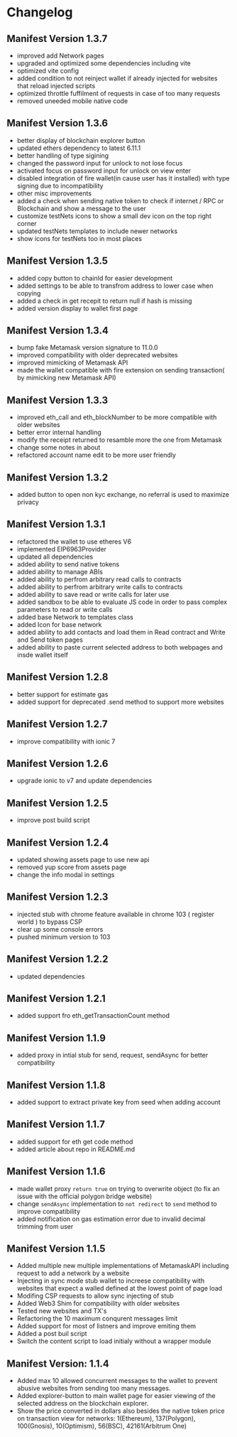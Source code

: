 # Changelog

## Manifest Version 1.3.7

- improved add Network pages
- upgraded and optimized some dependencies including vite
- optimized vite config
- added condition to not reinject wallet if already injected for websites that reload injected scripts
- optimized throttle fuffilment of requests in case of too many requests
- removed uneeded mobile native code

## Manifest Version 1.3.6

- better display of blockchain explorer button
- updated ethers dependency to latest 6.11.1
- better handling of type sigining
- changed the password input for unlock to not lose focus
- activated focus on password input for unlock on view enter
- disabled integration of fire wallet(in cause user has it installed) with type signing due to incompatibility
- other misc improvements
- added a check when sending native token to check if internet / RPC or Blockchain and show a message to the user
- customize testNets icons to show a small dev icon on the top right corner
- updated testNets templates to include newer networks
- show icons for testNets too in most places

## Manifest Version 1.3.5

- added copy button to chainId for easier development
- added settings to be able to transfrom address to lower case when copying
- added a check in get recepit to return null if hash is missing
- added version display to wallet first page

## Manifest Version 1.3.4

- bump fake Metamask version signature to 11.0.0
- improved compatibility with older deprecated websites
- improved mimicking of Metamask API
- made the wallet compatible with fire extension on sending transaction( by mimicking new Metamask API)

## Manifest Version 1.3.3

- improved eth_call and eth_blockNumber to be more compatible with older websites
- better error internal handling
- modify the receipt returned to resamble more the one from Metamask
- change some notes in about
- refactored account name edit to be more user friendly

## Manifest Version 1.3.2

- added button to open non kyc exchange, no referral is used to maximize privacy

## Manifest Version 1.3.1

- refactored the wallet to use etheres V6
- implemented EIP6963Provider
- updated all dependencies
- added ability to send native tokens
- added ability to manage ABIs
- added ability to perfrom arbitrary read calls to contracts
- added ability to perfrom arbitrary write calls to contracts
- added ability to save read or write calls for later use
- added sandbox to be able to evaluate JS code in order to pass complex parameters to read or write calls
- added base Network to templates class
- added Icon for base network
- added ability to add contacts and load them in Read contract and Write and Send token pages
- added ability to paste current selected address to both webpages and insde wallet itself

## Manifest Version 1.2.8

- better support for estimate gas
- added support for deprecated .send method to support more websites

## Manifest Version 1.2.7

- improve compatibility with ionic 7

## Manifest Version 1.2.6

- upgrade ionic to v7 and update dependencies
  
## Manifest Version 1.2.5

- improve post build script
  
## Manifest Version 1.2.4

- updated showing assets page to use new api
- removed yup score from assets page
- change the info modal in settings

## Manifest Version 1.2.3

- injected stub with chrome feature available in chrome 103 ( register world ) to bypass CSP
- clear up some console errors
- pushed minimum version to 103

## Manifest Version 1.2.2

- updated dependencies

## Manifest Version 1.2.1

- added support fro eth_getTransactionCount method

## Manifest Version 1.1.9

- added proxy in intial stub for send, request, sendAsync for better compatibility

## Manifest Version 1.1.8

- added support to extract private key from seed when adding account

## Manifest Version 1.1.7

- added support for eth get code method
- added article about repo in README.md

## Manifest Version 1.1.6

- made wallet proxy `return true` on trying to overwrite object (to fix an issue with the official polygon bridge website)
- change `sendAsync` implementation to `not redirect` to `send` method to improve compatibility
- added notification on gas estimation error due to invalid decimal trimming from user

## Manifest Version 1.1.5

- Added multiple new multiple implementations of MetamaskAPI including request to add a network by a website
- Injecting in sync mode stub wallet to increese compatibility with websites that expect a walled defined at the lowest point of page load
- Modifing CSP requests to allow sync injecting of stub
- Added Web3 Shim for compatibility with older websites
- Tested new websites and TX's
- Refactoring the 10 maximum conqurent messages limit
- Added support for most of listners and improve emiting them
- Added a post buil script
- Switch the content script to load initialy without a wrapper module

## Manifest Version: 1.1.4

- Added max 10 allowed concurrent messages to the wallet to prevent abusive websites from sending too many messages.
- Added explorer-button to main wallet page for easier viewing of the selected address on the blockchain explorer.
- Show the price converted in dollars also besides the native token price on transaction view for networks: 1(Ethereum), 137(Polygon), 100(Gnosis), 10(Optimism), 56(BSC), 42161(Arbitrum One)
